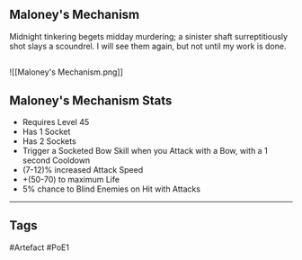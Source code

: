 ## Maloney's Mechanism
Midnight tinkering begets midday murdering;
a sinister shaft surreptitiously shot slays a scoundrel.
I will see them again, but not until my work is done.
##
![[Maloney's Mechanism.png]]
## Maloney's Mechanism Stats
- Requires Level 45
- Has 1 Socket
- Has 2 Sockets
- Trigger a Socketed Bow Skill when you Attack with a Bow, with a 1 second Cooldown
- (7-12)% increased Attack Speed
- +(50-70) to maximum Life
- 5% chance to Blind Enemies on Hit with Attacks


---
## Tags
#Artefact
#PoE1